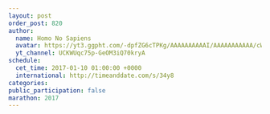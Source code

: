 ```yaml
---
layout: post
order_post: 820
author:
  name: Homo No Sapiens
  avatar: https://yt3.ggpht.com/-dpfZG6cTPKg/AAAAAAAAAAI/AAAAAAAAAAA/cW2uuxlLZEk/s88-c-k-no-mo-rj-c0xffffff/photo.jpg
  yt_channel: UCKWUqc75p-GeOM3iQ70kryA
schedule:
  cet_time: 2017-01-10 01:00:00 +0000
  international: http://timeanddate.com/s/34y8
categories:
public_participation: false
marathon: 2017
---
```

<!--iframe width="475" height="267" src="https://www.youtube.com/embed/https://youtu.be/MISSING" frameborder="0" allowfullscreen></iframe-->

